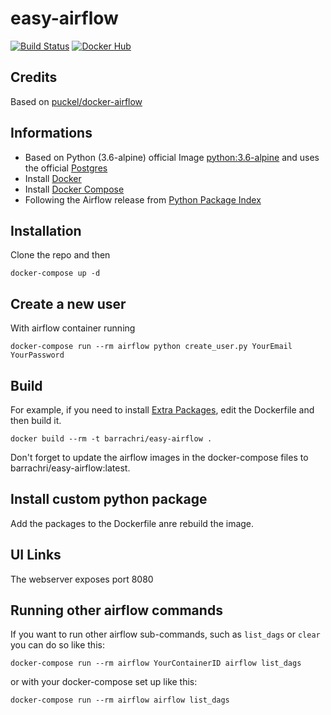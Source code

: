 # easy-airflow
[![Build Status](https://travis-ci.org/barrachri/easy-airflow.svg?branch=master)](https://travis-ci.org/barrachri/easy-airflow)
[![Docker Hub](https://img.shields.io/badge/docker-ready-blue.svg)](https://hub.docker.com/r/barrachri/easy-airflow/)

## Credits

Based on [puckel/docker-airflow](https://github.com/puckel/docker-airflow)

## Informations

* Based on Python (3.6-alpine) official Image [python:3.6-alpine](https://hub.docker.com/_/python/) and uses the official [Postgres](https://hub.docker.com/_/postgres/)
* Install [Docker](https://www.docker.com/)
* Install [Docker Compose](https://docs.docker.com/compose/install/)
* Following the Airflow release from [Python Package Index](https://pypi.python.org/pypi/apache-airflow)

## Installation

Clone the repo and then

    docker-compose up -d

## Create a new user

With airflow container running

    docker-compose run --rm airflow python create_user.py YourEmail YourPassword

## Build

For example, if you need to install [Extra Packages](https://airflow.incubator.apache.org/installation.html#extra-package), edit the Dockerfile and then build it.

    docker build --rm -t barrachri/easy-airflow .

Don't forget to update the airflow images in the docker-compose files to barrachri/easy-airflow:latest.

## Install custom python package

Add the packages to the Dockerfile anre rebuild the image.

## UI Links

The webserver exposes port 8080

## Running other airflow commands

If you want to run other airflow sub-commands, such as `list_dags` or `clear` you can do so like this:

    docker-compose run --rm airflow YourContainerID airflow list_dags

or with your docker-compose set up like this:

    docker-compose run --rm airflow airflow list_dags
